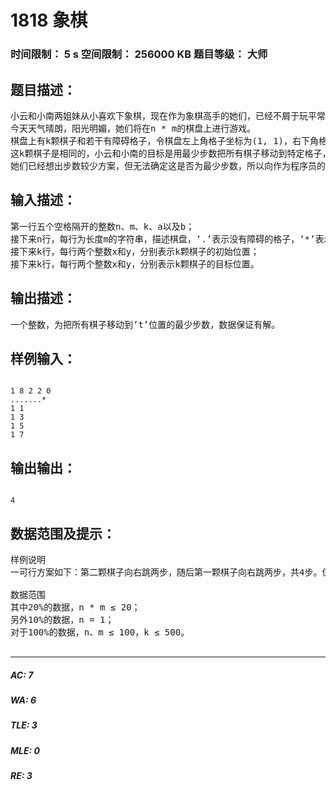 # 1818 象棋   
### 时间限制： 5 s     空间限制： 256000 KB     题目等级： 大师  
## 题目描述：  

<pre>
小云和小南两姐妹从小喜欢下象棋，现在作为象棋高手的她们，已经不屑于玩平常的象棋了，于是她们便开始用棋盘和棋子玩各种各样的新游戏。
今天天气晴朗，阳光明媚，她们将在n * m的棋盘上进行游戏。
棋盘上有k颗棋子和若干有障碍格子，令棋盘左上角格子坐标为(1, 1)，右下角格子坐标为(n, m)，参数a、b规定了所有棋子的走法：在(x, y)的棋子下一步能走到(x + a, y + b), (x + a, y - b), (x – a, y + b), (x – a, y – b), (x + b, y + a), (x + b, y - a), (x – b, y + a), (x – b, y – a)这八个格子中的一个，棋子任何时候不能跃出棋盘或走到有障碍的格子上。
这k颗棋子是相同的，小云和小南的目标是用最少步数把所有棋子移动到特定格子，要求移动过程中不能出现多颗棋子同时在某一格的情况。
她们已经想出步数较少方案，但无法确定这是否为最少步数，所以向作为程序员的你求助。
</pre>
  
  
## 输入描述：  

<pre>
第一行五个空格隔开的整数n、m、k、a以及b；
接下来n行，每行为长度m的字符串，描述棋盘，‘.’表示没有障碍的格子，‘*’表示有障碍的格子；
接下来k行，每行两个整数x和y，分别表示k颗棋子的初始位置；
接下来k行，每行两个整数x和y，分别表示k颗棋子的目标位置。
</pre>
  
  
## 输出描述：  

<pre>
一个整数，为把所有棋子移动到’t’位置的最少步数，数据保证有解。
</pre>
  
  
## 样例输入：  

<pre><code>
1 8 2 2 0
.......*
1 1
1 3
1 5
1 7
</code></pre>
  
  
## 输出输出：  

<pre><code>
4
</code></pre>
  
  
## 数据范围及提示：  

<pre>
样例说明
一可行方案如下：第二颗棋子向右跳两步，随后第一颗棋子向右跳两步，共4步。值得注意的是，第一颗棋子向右跳三步，随后第二颗棋子向右跳一步的方案尽管能把棋子都移动到目标位置，但途中两颗棋子曾经同时在(1, 3)，违反了规则，所以不能选用此方案。
 
数据范围
其中20%的数据，n * m ≤ 20；
另外10%的数据，n = 1；
对于100%的数据，n、m ≤ 100，k ≤ 500。
 
</pre>
  
  
***  

##### AC: 7  
##### WA: 6  
##### TLE: 3  
##### MLE: 0  
##### RE: 3  
